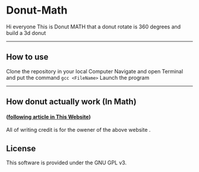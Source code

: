 # Donut-Math

Hi everyone This is Donut MATH that a donut rotate is 360 degrees and build a 3d donut 

---------------
## How to use

Clone the repository in your local Computer 
Navigate and open Terminal and put the command ```gcc <FileName>```
Launch the program

------------------

## How donut actually work (In Math)
#### ([following article in This Website](https://www.a1k0n.net/2011/07/20/donut-math.html))
All of writing credit is for the owener of the above website .


## License
This software is provided under the GNU GPL v3.
